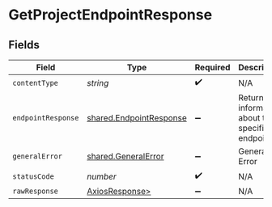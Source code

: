 # GetProjectEndpointResponse


## Fields

| Field                                                              | Type                                                               | Required                                                           | Description                                                        |
| ------------------------------------------------------------------ | ------------------------------------------------------------------ | ------------------------------------------------------------------ | ------------------------------------------------------------------ |
| `contentType`                                                      | *string*                                                           | :heavy_check_mark:                                                 | N/A                                                                |
| `endpointResponse`                                                 | [shared.EndpointResponse](../../models/shared/endpointresponse.md) | :heavy_minus_sign:                                                 | Returned information about the specified endpoint                  |
| `generalError`                                                     | [shared.GeneralError](../../models/shared/generalerror.md)         | :heavy_minus_sign:                                                 | General Error                                                      |
| `statusCode`                                                       | *number*                                                           | :heavy_check_mark:                                                 | N/A                                                                |
| `rawResponse`                                                      | [AxiosResponse>](https://axios-http.com/docs/res_schema)           | :heavy_minus_sign:                                                 | N/A                                                                |